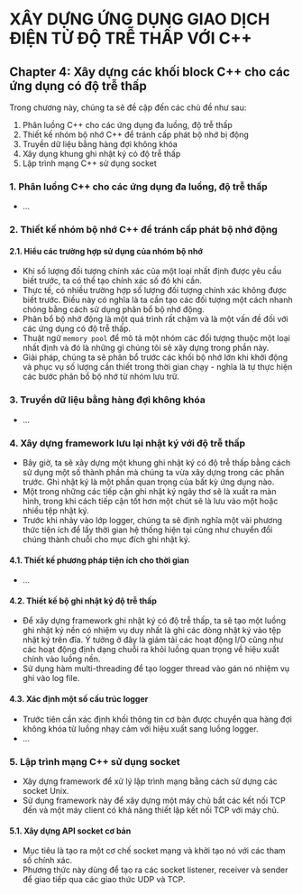 ﻿# XÂY DỰNG ỨNG DỤNG GIAO DỊCH ĐIỆN TỬ ĐỘ TRỄ THẤP VỚI C++

## Chapter 4: Xây dựng các khối block C++ cho các ứng dụng có độ trễ thấp
Trong chương này, chúng ta sẽ đề cập đến các chủ đề như sau:
1. Phân luồng C++ cho các ứng dụng đa luồng, độ trễ thấp
2. Thiết kế nhóm bộ nhớ C++ để tránh cấp phát bộ nhớ bị động 
3. Truyền dữ liệu bằng hàng đợi không khóa 
4. Xây dụng khung ghi nhật ký có độ trễ thấp 
5. Lập trình mạng C++ sử dụng socket

### 1. Phân luồng C++ cho các ứng dụng đa luồng, độ trễ thấp
- ...
### 2. Thiết kế nhóm bộ nhớ C++ để tránh cấp phát bộ nhớ động
#### 2.1. Hiểu các trường hợp sử dụng của nhóm bộ nhớ 
- Khi số lượng đối tượng chính xác của một loại nhất định được yêu cầu 
biết trước, ta có thể tạo chính xác số đó khi cần. 
- Thực tế, có nhiều trường hợp số lượng đối tượng chính xác không được biết trước. Điều này có nghĩa là ta cần tạo các đối tượng một cách nhanh chóng bằng cách sử dụng phân bổ bộ nhớ động. 
- Phân bổ bộ nhớ động là một quá trình rất chậm và là một vấn đề đối với các ứng dụng có độ trễ thấp. 
- Thuật ngữ `memory pool` để mô tả một nhóm các đối tượng thuộc một loại nhất định và đó là những gì chúng tôi sẽ xây dựng trong phần này. 
- Giải pháp, chúng ta sẽ phân bổ trước các khối bộ nhớ lớn khi khởi động và phục vụ số lượng cần thiết trong thời gian chạy - nghĩa là tự thực hiện các bước phân bổ bộ nhớ từ nhóm lưu trữ.
### 3. Truyền dữ liệu bằng hàng đợi không khóa 
- ...
### 4. Xây dựng framework lưu lại nhật ký với độ trễ thấp 
- Bây giờ, ta sẽ xây dựng một khung ghi nhật ký có độ trễ thấp bằng cách sử dụng một số thành phần 
mà chúng ta vừa xây dựng trong các phần trước. Ghi nhật ký là 
một phần quan trọng của bất kỳ ứng dụng nào.
- Một trong những các tiếp cận ghi nhật ký ngây thơ sẽ là xuất 
ra màn hình, trong khi cách tiếp cận tốt hơn một chút sẽ là lưu 
vào một hoặc nhiều tệp nhật ký.
- Trước khi nhảy vào lớp logger, chúng ta sẽ định nghĩa một vài
phương thức tiện ích để lấy thời gian hệ thống hiện tại cũng
như chuyển đổi chúng thành chuỗi cho mục đích ghi nhật ký.
#### 4.1. Thiết kế phương pháp tiện ích cho thời gian 
- ...
#### 4.2. Thiết kế bộ ghi nhật ký độ trễ thấp 
- Để xây dựng framework ghi nhật ký có độ trễ thấp, ta sẽ tạo một luồng
ghi nhật ký nền có nhiệm vụ duy nhất là ghi các dòng nhật ký vào tệp nhật
ký trên đĩa. Ý tưởng ở đây là giảm tải các hoạt động I/O cũng như các hoạt
động định dạng chuỗi ra khỏi luồng quan trọng về hiệu xuất chính vào luồng 
nền.
- Sử dụng hàm multi-threading để tạo logger thread vào gán nó nhiệm vụ ghi
vào log file. 
#### 4.3. Xác định một số cấu trúc logger 
- Trước tiên cần xác định khối thông tin cơ bản được chuyển qua hàng đợi
không khóa từ luồng nhạy cảm với hiệu xuất sang luồng logger.
- ...
### 5. Lập trình mạng C++ sử dụng socket 
- Xây dựng framework để xử lý lập trình mạng bằng cách sử dựng các socket 
Unix. 
- Sử dụng framework này để xây dựng một máy chủ bắt các kết nối TCP đến và
một máy client có khả năng thiết lập kết nối TCP với máy chủ.
#### 5.1. Xây dựng API socket cơ bản 
- Mục tiêu là tạo ra một cơ chế socket mạng và khởi tạo nó với các tham
số chính xác. 
- Phương thức này dùng để tạo ra các socket listener, receiver và sender 
để giao tiếp qua các giao thức UDP và TCP.
